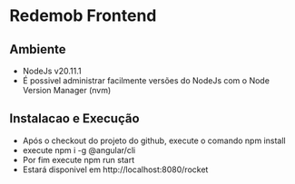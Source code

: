 # Redemob Frontend

## Ambiente
* NodeJs v20.11.1
* É possivel administrar facilmente versões do NodeJs com o Node Version Manager (nvm)

## Instalacao e Execução
* Após o checkout do projeto do github, execute o comando npm install
* execute npm i -g @angular/cli
* Por fim execute npm run start
* Estará disponivel em http://localhost:8080/rocket
